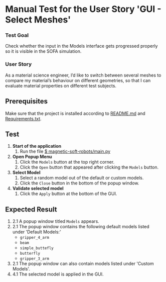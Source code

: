 # Manual Test for the User Story 'GUI - Select Meshes'

### Test Goal
Check whether the input in the Models interface gets progressed properly so it is visible in the SOFA simulation.

### User Story
As a material science engineer, I’d like to switch between several meshes to compare my material’s behaviour on different geometries, so that I can evaluate material properties on different test subjects.

## Prerequisites
Make sure that the project is installed according to [README.md]() and [Requirements.txt]().


## Test
1. **Start of the application**
    1. Run the file [$ magnetic-soft-robots/main.py](../../../main.py)
2. **Open Popup Menu**
    1. Click the `Models` button at the top right corner.
    2. Click the `Open` button that appeared after clicking the `Models` button.
3. **Select Model**
    1. Select a random model out of the default or custom models.
    2. Click the `Close` button in the bottom of the popup window.
4. **Validate selected model**
    1. Click the `Apply` button at the bottom of the GUI.


## Expected Result
1. 2.1 A popup window titled `Models` appears.
2. 2.1 The popup window contains the following default models listed under 'Default Models:'
   - `gripper_4_arm`
   - `beam`
   - `simple_buttefly`
   - `butterfly`
   - `gripper_3_arm`
3. 2.1 The popup window can also contain models listed under 'Custom Models'.
4. 4.1 The selected model is applied in the GUI. 
